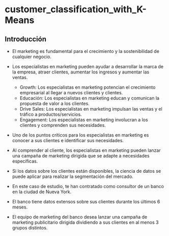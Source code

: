 # customer_classification_with_K-Means

## Introducción

- El marketing es fundamental para el crecimiento y la sostenibilidad de cualquier negocio.
- Los especialistas en marketing pueden ayudar a desarrollar la marca de la empresa, atraer clientes, aumentar los ingresos y aumentar las ventas.

    - Growth: Los especialistas en marketing potencian el crecimiento empresarial al llegar a nuevos clientes y clientes.
    - Educación: Los especialistas en marketing educan y comunican la propuesta de valor a los clientes.
    - Drive Sales: Los especialistas en marketing impulsan las ventas y el tráfico a productos/servicios.
    - Engagement: Los especialistas en marketing involucran a los clientes y comprenden sus necesidades.

- Uno de los puntos críticos para los especialistas en marketing es conocer a sus clientes e identificar sus necesidades.
- Al comprender al cliente, los especialistas en marketing pueden lanzar una campaña de marketing dirigida que se adapte a necesidades específicas.
- Si los datos sobre los clientes están disponibles, la ciencia de datos se puede aplicar para realizar la segmentación del mercado.

- En este caso de estudio, te han contratado como consultor de un banco en la ciudad de Nueva York.
- El banco tiene datos extensos sobre sus clientes durante los últimos 6 meses.
- El equipo de marketing del banco desea lanzar una campaña de marketing publicitario dirigida dividiendo a sus clientes en al menos 3 grupos distintos.
